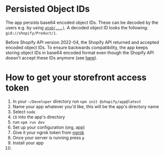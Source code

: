# Persisted Object IDs

The app persists base64 encoded object IDs. These can be decoded by the users e.g. by using [`atob(...)`](https://developer.mozilla.org/en-US/docs/Web/API/atob). A decoded object ID looks the following: `gid://shopify/Product/1`.

Before Shopify API version 2022-04, the Shopify API returned and accepted encoded object IDs. To ensure backwards compatibility, the app keeps storing object IDs in base64 encoded format even though the Shopify API doesn't accept these IDs anymore (see [here](https://shopify.dev/api/release-notes/2022-04#breaking-changes)).

# How to get your storefront access token
1. In your `~/Developer` directory run `npm init @shopify/app@latest`
1. Name your app whatever you'd like, this will be the app's directory name
1. Select `node`
1. `CD` into the app's directory
1. run `npm run dev`
1. Set up your configuration (org, app)
1. Give it your ngrok token from [ngrok](https://dashboard.ngrok.com/get-started/your-authtoken)
1. Once your server is running press `p`
1. Install your app
1. 